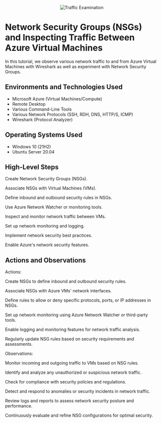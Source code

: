 <p align="center">
<img src="https://i.imgur.com/Ua7udoS.png" alt="Traffic Examination"/>
</p>

<h1>Network Security Groups (NSGs) and Inspecting Traffic Between Azure Virtual Machines</h1>
In this tutorial, we observe various network traffic to and from Azure Virtual Machines with Wireshark as well as experiment with Network Security Groups. <br />




<h2>Environments and Technologies Used</h2>

- Microsoft Azure (Virtual Machines/Compute)
- Remote Desktop
- Various Command-Line Tools
- Various Network Protocols (SSH, RDH, DNS, HTTP/S, ICMP)
- Wireshark (Protocol Analyzer)

<h2>Operating Systems Used </h2>

- Windows 10 (21H2)
- Ubuntu Server 20.04

<h2>High-Level Steps</h2>

Create Network Security Groups (NSGs).

Associate NSGs with Virtual Machines (VMs).

Define inbound and outbound security rules in NSGs.

Use Azure Network Watcher or monitoring tools.

Inspect and monitor network traffic between VMs.

Set up network monitoring and logging.

Implement network security best practices.

Enable Azure's network security features.



<h2>Actions and Observations</h2>


Actions:

Create NSGs to define inbound and outbound security rules.

Associate NSGs with Azure VMs' network interfaces.

Define rules to allow or deny specific protocols, ports, or IP addresses in NSGs.

Set up network monitoring using Azure Network Watcher or third-party tools.

Enable logging and monitoring features for network traffic analysis.

Regularly update NSG rules based on security requirements and assessments.

Observations:

Monitor incoming and outgoing traffic to VMs based on NSG rules.

Identify and analyze any unauthorized or suspicious network traffic.

Check for compliance with security policies and regulations.

Detect and respond to anomalies or security incidents in network traffic.

Review logs and reports to assess network security posture and performance.

Continuously evaluate and refine NSG configurations for optimal security.

